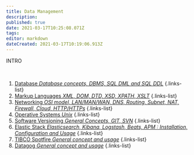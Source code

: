 ```yaml
---
title: Data Management
description: 
published: true
date: 2021-03-17T10:25:08.071Z
tags: 
editor: markdown
dateCreated: 2021-03-17T10:19:06.913Z
---
```


INTRO
<p>&nbsp;</p>

1. [Database *Database concepts, DBMS, SQL DML and SQL DDL*](/training/commons/db)
{.links-list}
2. [Markup Languages *XML, DOM, DTD, XSD, XPATH, XSLT*](/training/commons/markup)
{.links-list}
3. [Networking *OSI model, LAN/MAN/WAN, DNS, Routing, Subnet, NAT, Firewall, Cloud, HTTP/HTTPs*](/training/commons/networking)
{.links-list}
4. [Operative Systems *Unix*](/training/commons/os)
{.links-list}
5. [Software Versioning *General Concepts, GIT, SVN*](/training/commons/versioning)
{.links-list}
6. [Elastic Stack *Elasticsearch, Kibana, Logstash, Beats, APM : Installation, Configuration and Usage*](/training/data_management/elastic)
{.links-list}
7. [TIBCO Spotfire *General concept and usage*](/training/data_management/tibcospotfire )
{.links-list}
8. [Datagog *General concept and usage*](/training/data_management/datadog )
{.links-list}